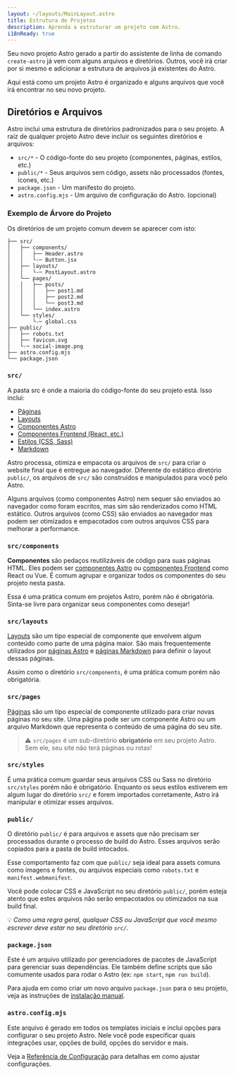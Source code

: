 ```yaml
---
layout: ~/layouts/MainLayout.astro
title: Estrutura de Projetos
description: Aprenda a estruturar um projeto com Astro.
i18nReady: true
---
```


Seu novo projeto Astro gerado a partir do assistente de linha de comando `create-astro` já vem com alguns arquivos e diretórios. Outros, você irá criar por si mesmo e adicionar a estrutura de arquivos já existentes do Astro.

Aqui está como um projeto Astro é organizado e alguns arquivos que você irá encontrar no seu novo projeto.


## Diretórios e Arquivos

Astro inclui uma estrutura de diretórios padronizados para o seu projeto. A raíz de qualquer projeto Astro deve incluir os seguintes diretórios e arquivos:

- `src/*` - O código-fonte do seu projeto (componentes, páginas, estilos, etc.)
- `public/*` - Seus arquivos sem código, assets não processados (fontes, ícones, etc.)
- `package.json` - Um manifesto do projeto.
- `astro.config.mjs` - Um arquivo de configuração do Astro. (opcional)

### Exemplo de Árvore do Projeto

Os diretórios de um projeto comum devem se aparecer com isto:

```
├── src/
│   ├── components/
│   │   ├── Header.astro
│   │   └-─ Button.jsx
│   ├── layouts/
│   │   └-─ PostLayout.astro
│   └── pages/
│   │   ├── posts/
│   │   │   ├── post1.md
│   │   │   ├── post2.md
│   │   │   └── post3.md
│   │   └── index.astro
│   └── styles/
│       └-─ global.css
├── public/
│   ├── robots.txt
│   ├── favicon.svg
│   └-─ social-image.png
├── astro.config.mjs
└── package.json

```

### `src/`

A pasta src é onde a maioria do código-fonte do seu projeto está. Isso inclui:

- [Páginas](/pt-BR/core-concepts/astro-pages)
- [Layouts](/pt-BR/core-concepts/layouts)
- [Componentes Astro](/pt-BR/core-concepts/astro-components)
- [Componentes Frontend (React, etc.)](/pt-BR/core-concepts/framework-components)
- [Estilos (CSS, Sass)](/pt-BR/guides/styling)
- [Markdown](/pt-BR/guides/markdown-content)

Astro processa, otimiza e empacota os arquivos de `src/` para criar o website final que é entregue ao navegador. Diferente do estático diretório `public/`, os arquivos de `src/` são construídos e manipulados para você pelo Astro.

Alguns arquivos (como componentes Astro) nem sequer são enviados ao navegador como foram escritos, mas sim são renderizados como HTML estático. Outros arquivos (como CSS) são enviados ao navegador mas podem ser otimizados e empacotados com outros arquivos CSS para melhorar a performance.

### `src/components`

**Componentes** são pedaços reutilizáveis de código para suas páginas HTML. Eles podem ser [componentes Astro](/pt-BR/core-concepts/astro-components) ou [componentes Frontend](/pt-BR/core-concepts/framework-components) como React ou Vue. É comum agrupar e organizar todos os componentes do seu projeto nesta pasta.

Essa é uma prática comum em projetos Astro, porém não é obrigatória. Sinta-se livre para organizar seus componentes como desejar!

### `src/layouts`

[Layouts](/pt-BR/core-concepts/layouts) são um tipo especial de componente que envolvem algum conteúdo como parte de uma página maior. São mais frequentemente utilizados por [páginas Astro](/pt-BR/core-concepts/astro-pages) e [páginas Markdown](/pt-BR/guides/markdown-content) para definir o layout dessas páginas.

Assim como o diretório `src/components`, é uma prática comum porém não obrigatória.

### `src/pages`

[Páginas](/pt-BR/core-concepts/astro-pages) são um tipo especial de componente utilizado para criar novas páginas no seu site. Uma página pode ser um componente Astro ou um arquivo Markdown que representa o conteúdo de uma página do seu site.

> ⚠️  `src/pages` é um sub-diretório **obrigatório** em seu projeto Astro. Sem ele, seu site não terá páginas ou rotas!

### `src/styles`

É uma prática comum guardar seus arquivos CSS ou Sass no diretório `src/styles` porém não é obrigatório. Enquanto os seus estilos estiverem em algum lugar do diretório `src/` e forem importados corretamente, Astro irá manipular e otimizar esses arquivos.

### `public/`

O diretório `public/` é para arquivos e assets que não precisam ser processados durante o processo de build do Astro. Esses arquivos serão copiados para a pasta de build intocados.

Esse comportamento faz com que `public/` seja ideal para assets comuns como imagens e fontes, ou arquivos especiais como `robots.txt` e `manifest.webmanifest`.

Você pode colocar CSS e JavaScript no seu diretório `public/`, porém esteja atento que estes arquivos não serão empacotados ou otimizados na sua build final.

 💡 *Como uma regra geral, qualquer CSS ou JavaScript que você mesmo escrever deve estar no seu diretório `src/`.*

### `package.json`

Este é um arquivo utilizado por gerenciadores de pacotes de JavaScript para gerenciar suas dependências. Ele também define scripts que são comumente usados para rodar o Astro (ex: `npm start`, `npm run build`).

Para ajuda em como criar um novo arquivo `package.json` para o seu projeto, veja as instruções de [instalação manual](/pt-BR/install/manual).

### `astro.config.mjs`

Este arquivo é gerado em todos os templates iniciais e inclui opções para configurar o seu projeto Astro. Nele você pode especificar quais integrações usar, opções de build, opções do servidor e mais.

Veja a [Referência de Configuração](https://docs.astro.build/pt-BR/reference/configuration-reference/#article) para detalhas em como ajustar configurações.

